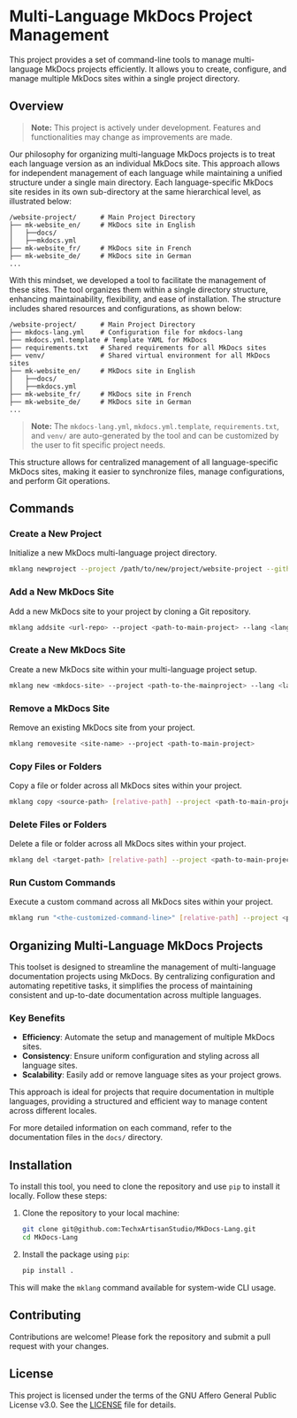 # Multi-Language MkDocs Project Management

This project provides a set of command-line tools to manage multi-language MkDocs projects efficiently. It allows you to create, configure, and manage multiple MkDocs sites within a single project directory.

## Overview

> **Note:** This project is actively under development. Features and functionalities may change as improvements are made.

Our philosophy for organizing multi-language MkDocs projects is to treat each language version as an individual MkDocs site. This approach allows for independent management of each language while maintaining a unified structure under a single main directory. Each language-specific MkDocs site resides in its own sub-directory at the same hierarchical level, as illustrated below:

```
/website-project/      # Main Project Directory
├── mk-website_en/     # MkDocs site in English
│   ├──docs/
│   ├──mkdocs.yml
├── mk-website_fr/     # MkDocs site in French
├── mk-website_de/     # MkDocs site in German
...
```

With this mindset, we developed a tool to facilitate the management of these sites. The tool organizes them within a single directory structure, enhancing maintainability, flexibility, and ease of installation. The structure includes shared resources and configurations, as shown below:

```
/website-project/      # Main Project Directory
├── mkdocs-lang.yml    # Configuration file for mkdocs-lang
├── mkdocs.yml.template # Template YAML for MkDocs
├── requirements.txt   # Shared requirements for all MkDocs sites
├── venv/              # Shared virtual environment for all MkDocs sites
├── mk-website_en/     # MkDocs site in English
│   ├──docs/
│   ├──mkdocs.yml
├── mk-website_fr/     # MkDocs site in French
├── mk-website_de/     # MkDocs site in German
...
```

> **Note:** The `mkdocs-lang.yml`, `mkdocs.yml.template`, `requirements.txt`, and `venv/` are auto-generated by the tool and can be customized by the user to fit specific project needs.

This structure allows for centralized management of all language-specific MkDocs sites, making it easier to synchronize files, manage configurations, and perform Git operations.

## Commands

### Create a New Project

Initialize a new MkDocs multi-language project directory.

```bash
mklang newproject --project /path/to/new/project/website-project --github <github-account>
```

### Add a New MkDocs Site

Add a new MkDocs site to your project by cloning a Git repository.

```bash
mklang addsite <url-repo> --project <path-to-main-project> --lang <language-code>
```

### Create a New MkDocs Site

Create a new MkDocs site within your multi-language project setup.

```bash
mklang new <mkdocs-site> --project <path-to-the-mainproject> --lang <language-code>
```

### Remove a MkDocs Site

Remove an existing MkDocs site from your project.

```bash
mklang removesite <site-name> --project <path-to-main-project>
```

### Copy Files or Folders

Copy a file or folder across all MkDocs sites within your project.

```bash
mklang copy <source-path> [relative-path] --project <path-to-main-project>
```

### Delete Files or Folders

Delete a file or folder across all MkDocs sites within your project.

```bash
mklang del <target-path> [relative-path] --project <path-to-main-project>
```

### Run Custom Commands

Execute a custom command across all MkDocs sites within your project.

```bash
mklang run "<the-customized-command-line>" [relative-path] --project <path-to-main-project>
```

## Organizing Multi-Language MkDocs Projects

This toolset is designed to streamline the management of multi-language documentation projects using MkDocs. By centralizing configuration and automating repetitive tasks, it simplifies the process of maintaining consistent and up-to-date documentation across multiple languages.

### Key Benefits

- **Efficiency**: Automate the setup and management of multiple MkDocs sites.
- **Consistency**: Ensure uniform configuration and styling across all language sites.
- **Scalability**: Easily add or remove language sites as your project grows.

This approach is ideal for projects that require documentation in multiple languages, providing a structured and efficient way to manage content across different locales.

For more detailed information on each command, refer to the documentation files in the `docs/` directory.

## Installation

To install this tool, you need to clone the repository and use `pip` to install it locally. Follow these steps:

1. Clone the repository to your local machine:
   ```bash
   git clone git@github.com:TechxArtisanStudio/MkDocs-Lang.git
   cd MkDocs-Lang
   ```

2. Install the package using `pip`:
   ```bash
   pip install .
   ```

This will make the `mklang` command available for system-wide CLI usage.

## Contributing

Contributions are welcome! Please fork the repository and submit a pull request with your changes.

## License

This project is licensed under the terms of the GNU Affero General Public License v3.0. See the [LICENSE](LICENSE) file for details. 